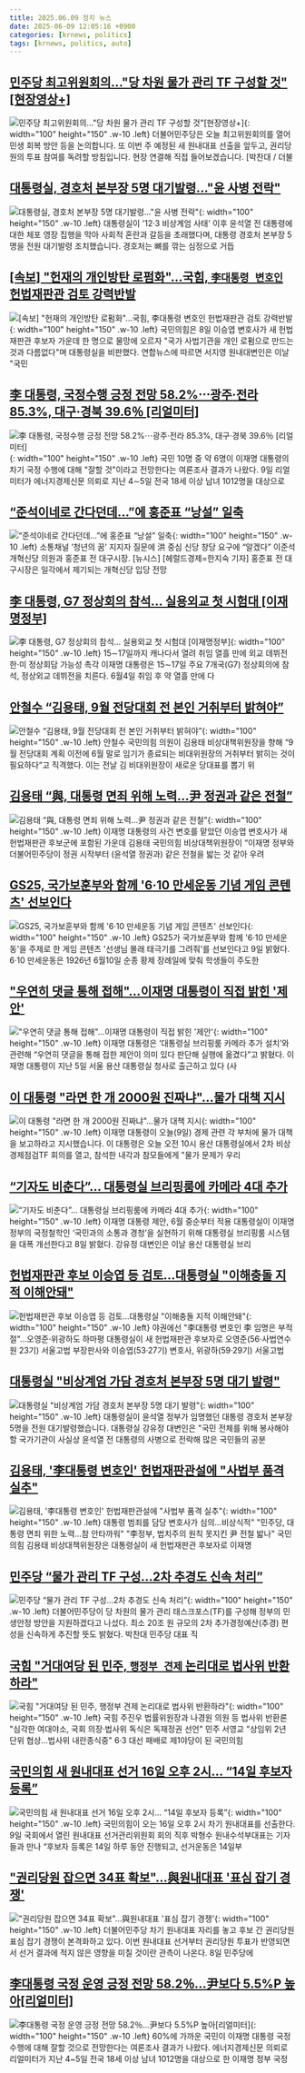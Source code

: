 ```yaml
---
title: 2025.06.09 정치 뉴스
date: 2025-06-09 12:05:16 +0900
categories: [krnews, politics]
tags: [krnews, politics, auto]
---
```

## [민주당 최고위원회의..."당 차원 물가 관리 TF 구성할 것"[현장영상+]](https://n.news.naver.com/mnews/article/052/0002203205)

![민주당 최고위원회의..."당 차원 물가 관리 TF 구성할 것"[현장영상+]](https://mimgnews.pstatic.net/image/origin/052/2025/06/09/2203205.jpg?type=nf220_150){: width="100" height="150" .w-10 .left}
더불어민주당은 오늘 최고위원회의를 열어 민생 회복 방안 등을 논의합니다. 또 이번 주 예정된 새 원내대표 선출을 앞두고, 권리당원의 투표 참여를 독려할 방침입니다. 현장 연결해 직접 들어보겠습니다. [박찬대 / 더불

## [대통령실, 경호처 본부장 5명 대기발령..."윤 사병 전락"](https://n.news.naver.com/mnews/article/052/0002203173)

![대통령실, 경호처 본부장 5명 대기발령..."윤 사병 전락"](https://mimgnews.pstatic.net/image/origin/052/2025/06/09/2203173.jpg?type=nf220_150){: width="100" height="150" .w-10 .left}
대통령실이 '12·3 비상계엄 사태' 이후 윤석열 전 대통령에 대한 체포 영장 집행을 막아 사회적 혼란과 갈등을 초래했다며, 대통령 경호처 본부장 5명을 전원 대기발령 조치했습니다. 경호처는 뼈를 깎는 심정으로 거듭

## [[속보] "헌재의 개인방탄 로펌화"…국힘, `李대통령 변호인` 헌법재판관 검토 강력반발](https://n.news.naver.com/mnews/article/029/0002959760)

![[속보] "헌재의 개인방탄 로펌화"…국힘, `李대통령 변호인` 헌법재판관 검토 강력반발](https://mimgnews.pstatic.net/image/origin/029/2025/06/08/2959760.jpg?type=nf220_150){: width="100" height="150" .w-10 .left}
국민의힘은 8일 이승엽 변호사가 새 헌법재판관 후보자 가운데 한 명으로 물망에 오르자 "국가 사법기관을 개인 로펌으로 만드는 것과 다름없다"며 대통령실을 비판했다. 연합뉴스에 따르면 서지영 원내대변인은 이날 "국민

## [李 대통령, 국정수행 긍정 전망 58.2%⋯광주·전라 85.3%, 대구·경북 39.6％ [리얼미터]](https://n.news.naver.com/mnews/article/031/0000938436)

![李 대통령, 국정수행 긍정 전망 58.2%⋯광주·전라 85.3%, 대구·경북 39.6％ [리얼미터]](https://mimgnews.pstatic.net/image/origin/031/2025/06/09/938436.jpg?type=nf220_150){: width="100" height="150" .w-10 .left}
국민 10명 중 약 6명이 이재명 대통령의 차기 국정 수행에 대해 "잘할 것"이라고 전망한다는 여론조사 결과가 나왔다. 9일 리얼미터가 에너지경제신문 의뢰로 지난 4∼5일 전국 18세 이상 남녀 1012명을 대상으로

## [“준석이네로 간다던데…”에 홍준표 “낭설” 일축](https://n.news.naver.com/mnews/article/016/0002482070)

![“준석이네로 간다던데…”에 홍준표 “낭설” 일축](https://mimgnews.pstatic.net/image/origin/016/2025/06/09/2482070.jpg?type=nf220_150){: width="100" height="150" .w-10 .left}
소통채널 ‘청년의 꿈’ 지지자 질문에 洪 중심 신당 창당 요구에 “알겠다” 이준석 개혁신당 의원과 홍준표 전 대구시장. [뉴시스] [헤럴드경제=한지숙 기자] 홍준표 전 대구시장은 일각에서 제기되는 개혁신당 입당 전망

## [李 대통령, G7 정상회의 참석… 실용외교 첫 시험대 [이재명정부]](https://n.news.naver.com/mnews/article/022/0004041781)

![李 대통령, G7 정상회의 참석… 실용외교 첫 시험대 [이재명정부]](https://mimgnews.pstatic.net/image/origin/022/2025/06/08/4041781.jpg?type=nf220_150){: width="100" height="150" .w-10 .left}
15∼17일까지 캐나다서 열려 취임 열흘 만에 외교 데뷔전 한·미 정상회담 가능성 촉각 이재명 대통령은 15∼17일 주요 7개국(G7) 정상회의에 참석, 정상외교 데뷔전을 치른다. 6월4일 취임 후 약 열흘 만에 다

## [안철수 “김용태, 9월 전당대회 전 본인 거취부터 밝혀야”](https://n.news.naver.com/mnews/article/018/0006034479)

![안철수 “김용태, 9월 전당대회 전 본인 거취부터 밝혀야”](https://mimgnews.pstatic.net/image/origin/018/2025/06/09/6034479.jpg?type=nf220_150){: width="100" height="150" .w-10 .left}
안철수 국민의힘 의원이 김용태 비상대책위원장을 향해 “9월 전당대회 계획 이전에 6월 말로 임기가 종료되는 비대위원장의 거취부터 밝히는 것이 필요하다“고 직격했다. 이는 전날 김 비대위원장이 새로운 당대표를 뽑기 위

## [김용태 “與, 대통령 면죄 위해 노력…尹 정권과 같은 전철”](https://n.news.naver.com/mnews/article/009/0005505309)

![김용태 “與, 대통령 면죄 위해 노력…尹 정권과 같은 전철”](https://mimgnews.pstatic.net/image/origin/009/2025/06/09/5505309.jpg?type=nf220_150){: width="100" height="150" .w-10 .left}
이재명 대통령의 사건 변호를 맡았던 이승엽 변호사가 새 헌법재판관 후보군에 포함된 가운데 김용태 국민의힘 비상대책위원장이 “이재명 정부와 더불어민주당이 정권 시작부터 (윤석열 정권과) 같은 전철을 밟는 것 같아 우려

## [GS25, 국가보훈부와 함께 '6·10 만세운동 기념 게임 콘텐츠' 선보인다](https://n.news.naver.com/mnews/article/003/0013291769)

![GS25, 국가보훈부와 함께 '6·10 만세운동 기념 게임 콘텐츠' 선보인다](https://mimgnews.pstatic.net/image/origin/003/2025/06/09/13291769.jpg?type=nf220_150){: width="100" height="150" .w-10 .left}
GS25가 국가보훈부와 함께 '6·10 만세운동'을 주제로 한 게임 콘텐츠 '선생님 몰래 태극기를 그려줘'를 선보인다고 9일 밝혔다. 6·10 만세운동은 1926년 6월10일 순종 황제 장례일에 맞춰 학생들이 주도한

## ["우연히 댓글 통해 접해"...이재명 대통령이 직접 밝힌 '제안'](https://n.news.naver.com/mnews/article/018/0006034391)

!["우연히 댓글 통해 접해"...이재명 대통령이 직접 밝힌 '제안'](https://mimgnews.pstatic.net/image/origin/018/2025/06/09/6034391.jpg?type=nf220_150){: width="100" height="150" .w-10 .left}
이재명 대통령은 ‘대통령실 브리핑룸 카메라 추가 설치’와 관련해 “우연히 댓글을 통해 접한 제안이 의미 있다 판단해 실행에 옮겼다”고 밝혔다. 이재명 대통령이 지난 5일 서울 용산 대통령실 청사로 출근하고 있다 (사

## [이 대통령 "라면 한 개 2000원 진짜냐"…물가 대책 지시](https://n.news.naver.com/mnews/article/437/0000443886)

![이 대통령 "라면 한 개 2000원 진짜냐"…물가 대책 지시](https://mimgnews.pstatic.net/image/origin/437/2025/06/09/443886.jpg?type=nf220_150){: width="100" height="150" .w-10 .left}
이재명 대통령이 오늘(9일) 경제 관련 각 부처에 물가 대책을 보고하라고 지시했습니다. 이 대통령은 오늘 오전 10시 용산 대통령실에서 2차 비상경제점검TF 회의를 열고, 참석한 내각과 참모들에게 "물가 문제가 우리

## [“기자도 비춘다”… 대통령실 브리핑룸에 카메라 4대 추가](https://n.news.naver.com/mnews/article/366/0001083580)

![“기자도 비춘다”… 대통령실 브리핑룸에 카메라 4대 추가](https://mimgnews.pstatic.net/image/origin/366/2025/06/08/1083580.jpg?type=nf220_150){: width="100" height="150" .w-10 .left}
이재명 대통령 제안, 6월 중순부터 적용 대통령실이 이재명 정부의 국정철학인 ‘국민과의 소통과 경청’을 실현하기 위해 대통령실 브리핑룸 시스템을 대폭 개선한다고 8일 밝혔다. 강유정 대변인은 이날 용산 대통령실 브리

## [헌법재판관 후보 이승엽 등 검토…대통령실 "이해충돌 지적 이해안돼"](https://n.news.naver.com/mnews/article/001/0015437328)

![헌법재판관 후보 이승엽 등 검토…대통령실 "이해충돌 지적 이해안돼"](https://mimgnews.pstatic.net/image/origin/001/2025/06/08/15437328.jpg?type=nf220_150){: width="100" height="150" .w-10 .left}
야권에선 "李대통령 변호인 李 임명은 부적절"…오영준·위광하도 하마평 대통령실이 새 헌법재판관 후보자로 오영준(56·사법연수원 23기) 서울고법 부장판사와 이승엽(53·27기) 변호사, 위광하(59·29기) 서울고법

## [대통령실 "비상계엄 가담 경호처 본부장 5명 대기 발령"](https://n.news.naver.com/mnews/article/214/0001428994)

![대통령실 "비상계엄 가담 경호처 본부장 5명 대기 발령"](https://mimgnews.pstatic.net/image/origin/214/2025/06/09/1428994.jpg?type=nf220_150){: width="100" height="150" .w-10 .left}
대통령실이 윤석열 정부가 임명했던 대통령 경호처 본부장 5명을 전원 대기발령했습니다. 대통령실 강유정 대변인은 "국민 전체를 위해 봉사해야 할 국가기관이 사실상 윤석열 전 대통령의 사병으로 전락해 많은 국민들의 공분

## [김용태, '李대통령 변호인' 헌법재판관설에 "사법부 품격 실추"](https://n.news.naver.com/mnews/article/422/0000747605)

![김용태, '李대통령 변호인' 헌법재판관설에 "사법부 품격 실추"](https://mimgnews.pstatic.net/image/origin/422/2025/06/09/747605.jpg?type=nf220_150){: width="100" height="150" .w-10 .left}
대통령 범죄를 담당 변호사가 심의…비상식적" "민주당, 대통령 면죄 위한 노력…참 안타까워" "李정부, 법치주의 원칙 못지킨 尹 전철 밟나" 국민의힘 김용태 비상대책위원장은 대통령실이 새 헌법재판관 후보자로 이재명

## [민주당 “물가 관리 TF 구성…2차 추경도 신속 처리”](https://n.news.naver.com/mnews/article/020/0003639981)

![민주당 “물가 관리 TF 구성…2차 추경도 신속 처리”](https://mimgnews.pstatic.net/image/origin/020/2025/06/09/3639981.jpg?type=nf220_150){: width="100" height="150" .w-10 .left}
더불어민주당이 당 차원의 물가 관리 태스크포스(TF)를 구성해 정부의 민생안정 방안을 지원하겠다고 나섰다. 최소 20조 원 규모의 2차 추가경정예산(추경) 편성을 신속하게 추진할 뜻도 밝혔다. 박찬대 민주당 대표 직

## [국힘 "거대여당 된 민주, `행정부 견제` 논리대로 법사위 반환하라"](https://n.news.naver.com/mnews/article/029/0002959758)

![국힘 "거대여당 된 민주, `행정부 견제` 논리대로 법사위 반환하라"](https://mimgnews.pstatic.net/image/origin/029/2025/06/08/2959758.jpg?type=nf220_150){: width="100" height="150" .w-10 .left}
국힘 주진우 법률위원장과 나경원 의원 등 법사위 반환론 "심각한 여대야소, 국회 의장·법사위 독식은 독재정권 선언" 민주 서영교 "상임위 2년 단위 협상…법사위 내란종식중" 6·3 대선 패배로 제1야당이 된 국민의힘

## [국민의힘 새 원내대표 선거 16일 오후 2시… “14일 후보자 등록”](https://n.news.naver.com/mnews/article/366/0001083707)

![국민의힘 새 원내대표 선거 16일 오후 2시… “14일 후보자 등록”](https://mimgnews.pstatic.net/image/origin/366/2025/06/09/1083707.jpg?type=nf220_150){: width="100" height="150" .w-10 .left}
국민의힘이 오는 16일 오후 2시 차기 원내대표를 선출한다. 9일 국회에서 열린 원내대표 선거관리위원회 회의 직후 박형수 원내수석부대표는 기자들과 만나 “후보자 등록은 14일 하루 동안 진행되고, 선거운동은 14일부

## ["권리당원 잡으면 34표 확보"…與원내대표 '표심 잡기 경쟁'](https://n.news.naver.com/mnews/article/015/0005141796)

!["권리당원 잡으면 34표 확보"…與원내대표 '표심 잡기 경쟁'](https://mimgnews.pstatic.net/image/origin/015/2025/06/08/5141796.jpg?type=nf220_150){: width="100" height="150" .w-10 .left}
더불어민주당 차기 원내대표 자리를 놓고 후보 간 권리당원 표심 잡기 경쟁이 본격화하고 있다. 이번 원내대표 선거부터 권리당원 투표가 반영되면서 선거 결과에 적지 않은 영향을 미칠 것이란 관측이 나온다. 8일 민주당에

## [李대통령 국정 운영 긍정 전망 58.2％…尹보다 5.5%P 높아[리얼미터]](https://n.news.naver.com/mnews/article/030/0003319576)

![李대통령 국정 운영 긍정 전망 58.2％…尹보다 5.5%P 높아[리얼미터]](https://mimgnews.pstatic.net/image/origin/030/2025/06/09/3319576.jpg?type=nf220_150){: width="100" height="150" .w-10 .left}
60%에 가까운 국민이 이재명 대통령 국정 수행에 대해 잘할 것으로 전망한다는 여론조사 결과가 나왔다. 에너지경제신문 의뢰로 리얼미터가 지난 4~5일 전국 18세 이상 남녀 1012명을 대상으로 한 이재명 정부 국정

